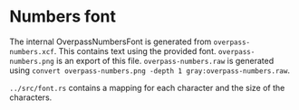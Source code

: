 <!--
SPDX-License-Identifier: CC-BY-SA-4.0
SPDX-FileCopyrightText: © 2020 Casper Meijn <casper@meijn.net>

This work is licensed under the Creative Commons Attribution-ShareAlike 4.0 International License. 
To view a copy of this license, visit http://creativecommons.org/licenses/by-sa/4.0/ or 
  send a letter to Creative Commons, PO Box 1866, Mountain View, CA 94042, USA.
-->

# Numbers font

The internal OverpassNumbersFont is generated from `overpass-numbers.xcf`. This contains 
text using the provided font. `overpass-numbers.png` is an export of this file.
`overpass-numbers.raw` is generated using `convert overpass-numbers.png -depth 1 gray:overpass-numbers.raw`.

`../src/font.rs` contains a mapping for each character and the size of the 
characters.